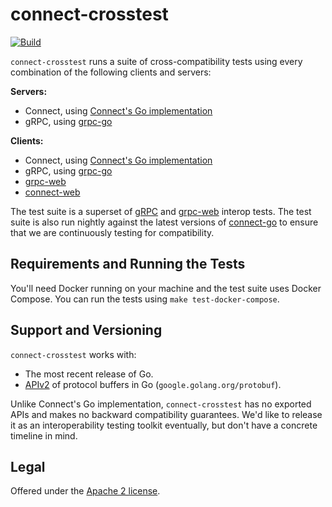 connect-crosstest
=================

[![Build](https://github.com/bufbuild/connect-crosstest/actions/workflows/ci.yaml/badge.svg?branch=main)](https://github.com/bufbuild/connect-crosstest/actions/workflows/ci.yaml)

`connect-crosstest` runs a suite of cross-compatibility tests using every
combination of the following clients and servers:

**Servers:**
- Connect, using [Connect's Go implementation][connect-go]
- gRPC, using [grpc-go][grpc-go]

**Clients:**
- Connect, using [Connect's Go implementation][connect-go]
- gRPC, using [grpc-go][grpc-go]
- [grpc-web][grpc-web]
- [connect-web][connect-web]

The test suite is a superset of [gRPC][grpc-interop] and [grpc-web][grpc-web-interop] interop tests.
The test suite is also run nightly against the latest versions of [connect-go][connect-go] to
ensure that we are continuously testing for compatibility.

## Requirements and Running the Tests

You'll need Docker running on your machine and the test suite uses Docker Compose.
You can run the tests using `make test-docker-compose`.

## Support and Versioning

`connect-crosstest` works with:

* The most recent release of Go.
* [APIv2] of protocol buffers in Go (`google.golang.org/protobuf`).

Unlike Connect's Go implementation, `connect-crosstest` has no exported APIs
and makes no backward compatibility guarantees. We'd like to release it as an
interoperability testing toolkit eventually, but don't have a concrete timeline
in mind.

## Legal

Offered under the [Apache 2 license][license].

[APIv2]: https://blog.golang.org/protobuf-apiv2
[connect-go]: https://github.com/bufbuild/connect-go
[grpc-go]: https://github.com/grpc/grpc-go
[grpc-web]: https://github.com/grpc/grpc-web
[connect-web]: https://github.com/bufbuild/connect-web
[grpc-interop]: https://github.com/grpc/grpc/blob/master/doc/interop-test-descriptions.md
[grpc-web-interop]: https://github.com/grpc/grpc-web/blob/master/doc/interop-test-descriptions.md
[go-support-policy]: https://golang.org/doc/devel/release#policy
[license]: https://github.com/bufbuild/connect-crosstest/blob/main/LICENSE.txt
